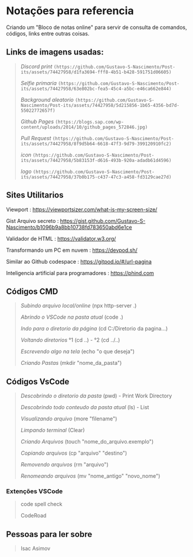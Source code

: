 # Notações para referencia

Criando um "Bloco de notas online" para servir de consulta de comandos, códigos, links entre outras coisas.

## Links de imagens usadas:
>
> *Discord print*  `(https://github.com/Gustavo-S-Nascimento/Post-its/assets/74427958/d1fa3694-fff8-4b51-b428-591751d06605)`
>
> *Selfie primaria* `(https://github.com/Gustavo-S-Nascimento/Post-its/assets/74427958/63e802bc-fea5-45c4-a5bc-e46ca662e844)`
>
> *Background aleatorio* `(https://github.com/Gustavo-S-Nascimento/Post-its/assets/74427958/5d215856-1b65-4356-bd7d-55022772657f)`
>
> *Github Pages* `(https://blogs.sap.com/wp-content/uploads/2014/10/github_pages_572846.jpg)`
>
> *Pull Request* `(https://github.com/Gustavo-S-Nascimento/Post-its/assets/74427958/8f9d5b64-6618-47f3-9d79-399120910fc2)`
>
> *icon* `(https://github.com/Gustavo-S-Nascimento/Post-its/assets/74427958/5b83153f-d616-493b-920a-adadb61d4596)`
>
> *logo* `(https://github.com/Gustavo-S-Nascimento/Post-its/assets/74427958/37b0b175-c437-47c3-a458-fd3129cae27d)`

## Sites Utilitarios

Viewport : https://viewportsizer.com/what-is-my-screen-size/

Gist Arquivo secreto : https://gist.github.com/Gustavo-S-Nascimento/b1096b9a8bb10738fd783650abd6e1ce

Validador de HTML : https://validator.w3.org/

Transformando um PC em nuvem : https://devpod.sh/

Similar ao Github codespace : https://gitpod.io/#/url-pagina

Inteligencia artificial para programadores : https://phind.com

## Códigos CMD
>
> *Subindo arquivo local/online* (npx http-server .)
>
> *Abrindo o VSCode na pasta atual* (code .)
>
> *Indo para o diretorio da página* (cd C:/Diretorio da pagina...)
>
> *Voltando diretorios* °1 (cd ..) - °2 (cd ../..) 
>
> *Escrevendo algo na tela* (echo "o que deseja")
>
> *Criando Pastas* (mkdir "nome_da_pasta")

## Códigos VsCode
>
> *Descobrindo o diretorio da pasta* (pwd) - Print Work Directory
>
> *Descobrindo todo conteudo da pasta atual* (ls) - List
>
> *Visualizando arquivo* (more "filename")
>
> *Limpando terminal* (Clear)
>
> *Criando Arquivos* (touch "nome_do_arquivo.exemplo")
>
> *Copiando arquivos* (cp "arquivo" "destino")
>
> *Removendo arquivos* (rm "arquivo")
>
> *Renomeando arquivos* (mv "nome_antigo" "novo_nome")


### Extenções VSCode
> code spell check
>
> CodeRoad


## Pessoas para ler sobre
> Isac Asimov
